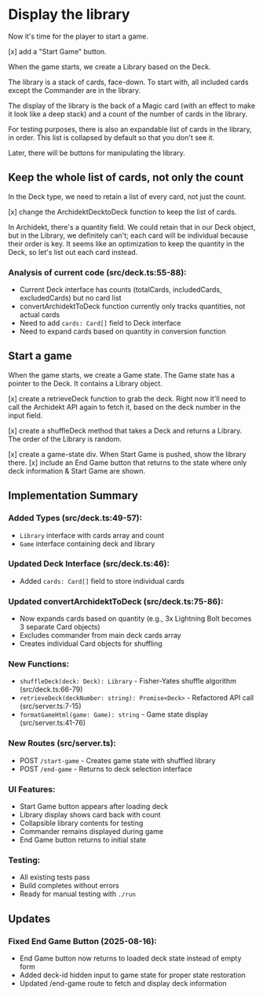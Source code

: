 # Display the library

Now it's time for the player to start a game.

[x] add a "Start Game" button.

When the game starts, we create a Library based on the Deck.

The library is a stack of cards, face-down. To start with, all included cards except the Commander are in the library.

The display of the library is the back of a Magic card (with an effect to make it look like a deep stack) and a count of the number of cards in the library.

For testing purposes, there is also an expandable list of cards in the library, in order. This list is collapsed by default so that you don't see it.

Later, there will be buttons for manipulating the library.

## Keep the whole list of cards, not only the count

In the Deck type, we need to retain a list of every card, not just the count.

[x] change the ArchidektDecktoDeck function to keep the list of cards.

In Archidekt, there's a quantity field. We could retain that in our Deck object, but in the Library, we definitely can't; each card will be individual because their order is key. It seems like an optimization to keep the quantity in the Deck, so let's list out each card instead.

### Analysis of current code (src/deck.ts:55-88):
- Current Deck interface has counts (totalCards, includedCards, excludedCards) but no card list
- convertArchidektToDeck function currently only tracks quantities, not actual cards
- Need to add `cards: Card[]` field to Deck interface
- Need to expand cards based on quantity in conversion function

## Start a game

When the game starts, we create a Game state. The Game state has a pointer to the Deck. It contains a Library object.

[x] create a retrieveDeck function to grab the deck. Right now it'll need to call the Archidekt API again to fetch it, based on the deck number in the input field.

[x] create a shuffleDeck method that takes a Deck and returns a Library. The order of the Library is random.

[x] create a game-state div. When Start Game is pushed, show the library there.
[x] include an End Game button that returns to the state where only deck information & Start Game are shown.

## Implementation Summary

### Added Types (src/deck.ts:49-57):
- `Library` interface with cards array and count
- `Game` interface containing deck and library

### Updated Deck Interface (src/deck.ts:46):
- Added `cards: Card[]` field to store individual cards

### Updated convertArchidektToDeck (src/deck.ts:75-86):
- Now expands cards based on quantity (e.g., 3x Lightning Bolt becomes 3 separate Card objects)
- Excludes commander from main deck cards array
- Creates individual Card objects for shuffling

### New Functions:
- `shuffleDeck(deck: Deck): Library` - Fisher-Yates shuffle algorithm (src/deck.ts:66-79)
- `retrieveDeck(deckNumber: string): Promise<Deck>` - Refactored API call (src/server.ts:7-15)
- `formatGameHtml(game: Game): string` - Game state display (src/server.ts:41-76)

### New Routes (src/server.ts):
- POST `/start-game` - Creates game state with shuffled library
- POST `/end-game` - Returns to deck selection interface

### UI Features:
- Start Game button appears after loading deck
- Library display shows card back with count
- Collapsible library contents for testing
- Commander remains displayed during game
- End Game button returns to initial state

### Testing:
- All existing tests pass
- Build completes without errors
- Ready for manual testing with `./run`

## Updates

### Fixed End Game Button (2025-08-16):
- End Game button now returns to loaded deck state instead of empty form
- Added deck-id hidden input to game state for proper state restoration
- Updated /end-game route to fetch and display deck information
